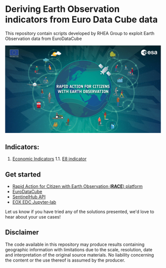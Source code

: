 # Deriving Earth Observation indicators from Euro Data Cube data
This repository contain scripts developed by RHEA Group to exploit Earth Observation data from EuroDataCube

<p><center> <img src="images/race_logo.jpg" width="700"/> </p></center>

## Indicators:
1. [Economic Indicators](economic_indicators)
   1.1. [E8 indicator](economic_indicators/E8_S1_NRB/)

## Get started
- [Rapid Action for Citizen with Earth Observation (**RACE**) platform](https://race.esa.int) 
- [EuroDataCube](https://eurodatacube.com/)
- [SentinelHub API](https://www.sentinel-hub.com/develop/api/)
- [EOX EDC Jupyter-lab](https://edc-jupyter.hub.eox.at/)

Let us know if you have tried any of the solutions presented, we'd love to hear about your use cases!

## Disclaimer
The code available in this repository may produce results containing geographic information with limitations due to the scale, resolution, date and interpretation of the original source materials. No liability concerning the content or the use thereof is assumed by the producer.
